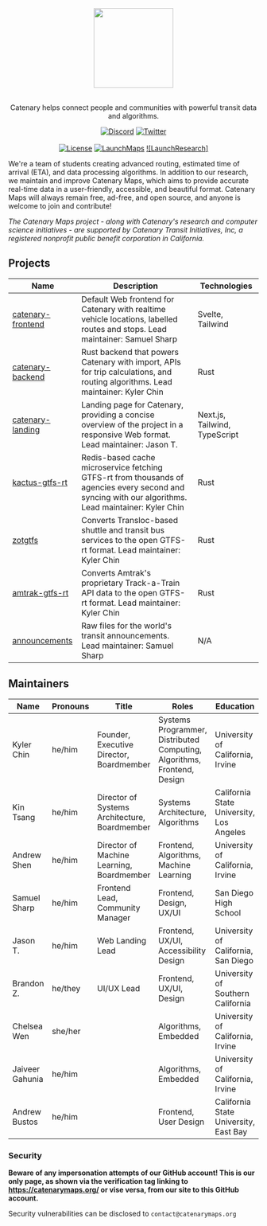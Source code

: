 <div align="center">

<img src="https://files.catbox.moe/t4pekb.png" height="160" />
<br /><br />

Catenary helps connect people and communities with powerful transit data and algorithms.

[![Discord]](https://discord.gg/wABydjq78G)
[![Twitter]](https://twitter.com/CatenaryMaps)
<br /><br />
[![License]](https://www.gnu.org/licenses/agpl-3.0.en.html#license-text) [![LaunchMaps]](https://maps.catenarymaps.org) [![LaunchResearch]](https://twitter.com/CatenaryCompsci)

[Discord]: https://img.shields.io/badge/Join%20Our%20Community!-088EAF?style=for-the-badge&logo=discord&logoColor=%23ffffff
[Twitter]: https://img.shields.io/badge/Follow%20Us!-088EAF?style=for-the-badge&logo=x&logoColor=%23ffffff

[License]: https://img.shields.io/static/v1?label=License&message=AGPL-3&color=088EAF&style=for-the-badge
[LaunchMaps]: https://img.shields.io/static/v1?label=Launch&message=Catenary%20Maps&color=088EAF&style=for-the-badge
[TwitterResearch]: https://img.shields.io/static/v1?label=Twitter&message=Catenary%20Research&color=088EAF&style=for-the-badge

</div>

We're a team of students creating advanced routing, estimated time of arrival (ETA), and data processing algorithms. In addition to our research, we maintain and improve Catenary Maps, which aims to provide accurate real-time data in a user-friendly, accessible, and beautiful format. Catenary Maps will always remain free, ad-free, and open source, and anyone is welcome to join and contribute!

*The Catenary Maps project - along with Catenary's research and computer science initiatives - are supported by Catenary Transit Initiatives, Inc, a registered nonprofit public benefit corporation in California.*

## Projects

| Name                                                                   | Description                                                                                                              | Technologies                  |
| ---------------------------------------------------------------------- | ------------------------------------------------------------------------------------------------------------------------ | ----------------------------- |
| [catenary-frontend](https://github.com/CatenaryTransit/catenary-frontend) | Default Web frontend for Catenary with realtime vehicle locations, labelled routes and stops. Lead maintainer: Samuel Sharp                      | Svelte, Tailwind              |
| [catenary-backend](https://github.com/CatenaryTransit/catenary-backend)   | Rust backend that powers Catenary with import, APIs for trip calculations, and routing algorithms. Lead maintainer: Kyler Chin | Rust                          |
| [catenary-landing](https://github.com/CatenaryTransit/catenary-landing)   | Landing page for Catenary, providing a concise overview of the project in a responsive Web format. Lead maintainer: Jason T. | Next.js, Tailwind, TypeScript |
| [kactus-gtfs-rt](https://github.com/CatenaryTransit/kactus-gtfs-rt)       | Redis-based cache microservice fetching GTFS-rt from thousands of agencies every second and syncing with our algorithms. Lead maintainer: Kyler Chin | Rust                          |
| [zotgtfs](https://github.com/CatenaryTransit/zotgtfs)                     | Converts Transloc-based shuttle and transit bus services to the open GTFS-rt format. Lead maintainer: Kyler Chin  | Rust                          |
| [amtrak-gtfs-rt](https://github.com/CatenaryTransit/amtrak-gtfs-rt)       | Converts Amtrak's proprietary Track-a-Train API data to the open GTFS-rt format. Lead maintainer: Kyler Chin | Rust                          |
| [announcements](https://github.com/CatenaryTransit/announcements) | Raw files for the world's transit announcements. Lead maintainer: Samuel Sharp | N/A |

## Maintainers

| Name | Pronouns | Title  | Roles | Education |
|---|---|---|---|---|
| Kyler Chin | he/him | Founder, Executive Director, Boardmember | Systems Programmer, Distributed Computing, Algorithms, Frontend, Design | University of California, Irvine |
| Kin Tsang | he/him | Director of Systems Architecture, Boardmember           | Systems Architecture, Algorithms                                        | California State University, Los Angeles |
| Andrew Shen | he/him | Director of Machine Learning, Boardmember                | Frontend, Algorithms, Machine Learning                                  | University of California, Irvine           |
| Samuel Sharp | he/him | Frontend Lead, Community Manager                      | Frontend, Design, UX/UI                   | San Diego High School                      |
| Jason T. | he/him | Web Landing Lead | Frontend, UX/UI, Accessibility Design | University of California, San Diego |
| Brandon Z. | he/they | UI/UX Lead | Frontend, UX/UI, Design | University of Southern California |
| Chelsea Wen | she/her | | Algorithms, Embedded | University of California, Irvine |
| Jaiveer Gahunia | he/him | | Algorithms, Embedded | University of California, Irvine |
| Andrew Bustos  | he/him | | Frontend, User Design                     | California State University, East Bay      |

### Security

**Beware of any impersonation attempts of our GitHub account! This is our only page, as shown via the verification tag linking to https://catenarymaps.org/ or vise versa, from our site to this GitHub account.**

Security vulnerabilities can be disclosed to `contact@catenarymaps.org`
